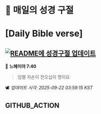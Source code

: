 # 🙏 매일의 성경 구절
# [Daily Bible verse]
## [![README에 성경구절 업데이트](https://github.com/DONGSUKA/first_test/actions/workflows/update-readme-bible.yml/badge.svg)](https://github.com/DONGSUKA/first_test/actions/workflows/update-readme-bible.yml)
<!-- START_BIBLE_VERSE -->
📖 **느헤미야 7:40**
> 임멜 자손이 천오십이 명이요

🕊️ _업데이트 시각: 2025-09-22 03:59:15 KST_
  <!-- END_BIBLE_VERSE -->
## GITHUB_ACTION
